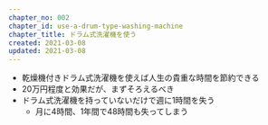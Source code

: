 ```yaml
---
chapter_no: 002
chapter_id: use-a-drum-type-washing-machine
chapter_title: ドラム式洗濯機を使う
created: 2021-03-08
updated: 2021-03-08
---
```

- 乾燥機付きドラム式洗濯機を使えば人生の貴重な時間を節約できる
- 20万円程度と効果だが、まずそろえるべき
- ドラム式洗濯機を持っていないだけで週に1時間を失う
  - 月に4時間、1年間で48時間も失ってしまう
